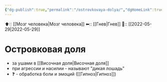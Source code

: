 ```yaml
---
{"dg-publish":true,"permalink":"/ostrovkovaya-dolya/","dgHomeLink":true,"dgPassFrontmatter":false}
---
```



⬆:: [[Мозг человека|Мозг человека]]
⬅:: [[Гнев|Гнев]]
📅:: [[2022-05-29|2022-05-29]]

# Островковая доля
- за ушами в [[Височная доля|Височная доля]]
- при агрессии и насилии - называют "дикая лошадь"
- ❓ - обработка боли и эмоций ([[Гипноз|Гипноз]])